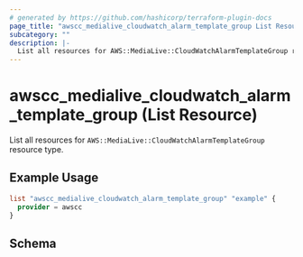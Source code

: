 ```yaml
---
# generated by https://github.com/hashicorp/terraform-plugin-docs
page_title: "awscc_medialive_cloudwatch_alarm_template_group List Resource - terraform-provider-awscc"
subcategory: ""
description: |-
  List all resources for AWS::MediaLive::CloudWatchAlarmTemplateGroup resource type.
---
```


# awscc_medialive_cloudwatch_alarm_template_group (List Resource)

List all resources for `AWS::MediaLive::CloudWatchAlarmTemplateGroup` resource type.

## Example Usage

```terraform
list "awscc_medialive_cloudwatch_alarm_template_group" "example" {
  provider = awscc
}
```

<!-- schema generated by tfplugindocs -->
## Schema
